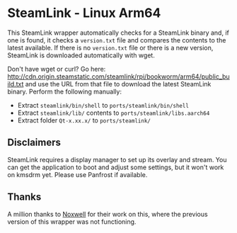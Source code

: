 # SteamLink - Linux Arm64
This SteamLink wrapper automatically checks for a SteamLink binary and, if one is found, it checks a `version.txt` file and compares the contents to the latest available. If there is no `version.txt` file or there is a new version, SteamLink is downloaded automatically with wget.

Don't have wget or curl? Go here: http://cdn.origin.steamstatic.com/steamlink/rpi/bookworm/arm64/public_build.txt and use the URL from that file to download the latest SteamLink binary. Perform the following manually:
- Extract `steamlink/bin/shell` to `ports/steamlink/bin/shell`
- Extract `steamlink/lib/` contents to `ports/steamlink/libs.aarch64`
- Extract folder `Qt-x.xx.x/` to `ports/steamlink/`

## Disclaimers
SteamLink requires a display manager to set up its overlay and stream. You can get the application to boot and adjust some settings, but it won't work on kmsdrm yet. Please use Panfrost if available.

## Thanks
A million thanks to [Noxwell](https://github.com/beebono/SLink-RPCompat) for their work on this, where the previous version of this wrapper was not functioning.